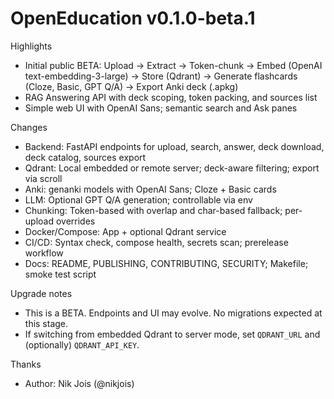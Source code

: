 # OpenEducation v0.1.0-beta.1

Highlights
- Initial public BETA: Upload → Extract → Token-chunk → Embed (OpenAI text-embedding-3-large) → Store (Qdrant) → Generate flashcards (Cloze, Basic, GPT Q/A) → Export Anki deck (.apkg)
- RAG Answering API with deck scoping, token packing, and sources list
- Simple web UI with OpenAI Sans; semantic search and Ask panes

Changes
- Backend: FastAPI endpoints for upload, search, answer, deck download, deck catalog, sources export
- Qdrant: Local embedded or remote server; deck-aware filtering; export via scroll
- Anki: genanki models with OpenAI Sans; Cloze + Basic cards
- LLM: Optional GPT Q/A generation; controllable via env
- Chunking: Token-based with overlap and char-based fallback; per-upload overrides
- Docker/Compose: App + optional Qdrant service
- CI/CD: Syntax check, compose health, secrets scan; prerelease workflow
- Docs: README, PUBLISHING, CONTRIBUTING, SECURITY; Makefile; smoke test script

Upgrade notes
- This is a BETA. Endpoints and UI may evolve. No migrations expected at this stage.
- If switching from embedded Qdrant to server mode, set `QDRANT_URL` and (optionally) `QDRANT_API_KEY`.

Thanks
- Author: Nik Jois (@nikjois)
